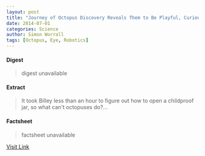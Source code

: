 ```yaml
---
layout: post
title: "Journey of Octopus Discovery Reveals Them to Be Playful, Curious, Smart"
date: 2014-07-01
categories: Science
author: Simon Worrall
tags: [Octopus, Eye, Robotics]
---
```



#### Digest
>digest unavailable

#### Extract
>It took Billey less than an hour to figure out how to open a childproof jar, so what can't octopuses do?...

#### Factsheet
>factsheet unavailable

[Visit Link](http://feeds.nationalgeographic.com/~r/ng/News/News_Main/~3/PnCnCbPhC6o/)


